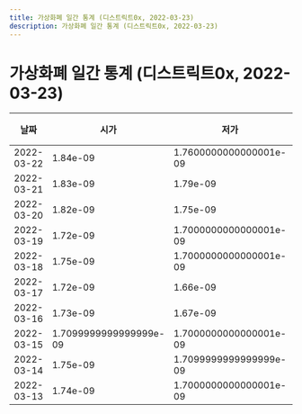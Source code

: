 ```yaml
---
title: 가상화폐 일간 통계 (디스트릭트0x, 2022-03-23)
description: 가상화폐 일간 통계 (디스트릭트0x, 2022-03-23)
---
```



가상화폐 일간 통계 (디스트릭트0x, 2022-03-23)
===

|날짜|시가|저가|고가|종가|비고|
|--|--|--|--|--|--|
|2022-03-22|1.84e-09|1.7600000000000001e-09|1.84e-09|1.79e-09|    |
|2022-03-21|1.83e-09|1.79e-09|2.2000000000000003e-09|1.84e-09|    |
|2022-03-20|1.82e-09|1.75e-09|1.85e-09|1.84e-09|    |
|2022-03-19|1.72e-09|1.7000000000000001e-09|1.83e-09|1.83e-09|    |
|2022-03-18|1.75e-09|1.7000000000000001e-09|1.77e-09|1.74e-09|    |
|2022-03-17|1.72e-09|1.66e-09|1.79e-09|1.75e-09|    |
|2022-03-16|1.73e-09|1.67e-09|1.8e-09|1.73e-09|    |
|2022-03-15|1.7099999999999999e-09|1.7000000000000001e-09|1.79e-09|1.74e-09|    |
|2022-03-14|1.75e-09|1.7099999999999999e-09|1.88e-09|1.7600000000000001e-09|    |
|2022-03-13|1.74e-09|1.7000000000000001e-09|1.81e-09|1.7799999999999999e-09|    |
